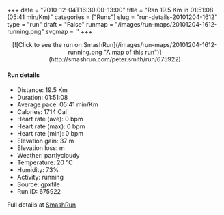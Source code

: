 +++
date = "2010-12-04T16:30:00-13:00"
title = "Ran 19.5 Km in 01:51:08 (05:41 min/Km)"
categories = ["Runs"]
slug = "run-details-20101204-1612"
type = "run"
draft = "False"
runmap = "/images/run-maps/20101204-1612-running.png"
svgmap = '<polyline points="70 43, 72 45, 72 47, 73 48, 77 50, 80 57, 100 72, 99 73, 80 80, 46 62, 41 60, 40 60, 35 53, 26 56, 22 55, 16 52, 11 49, 1 42, 0 41, 2 38, 19 22, 24 15, 26 15, 29 16, 50 30, 54 39, 76 50, 80 58, 100 72, 95 86, 87 84, 61 71, 55 67, 41 60, 38 58, 35 54, 25 56, 21 55, 9 48, 0 40, 21 18, 25 15, 36 20, 49 29, 51 32, 55 40, 76 50, 81 58, 98 70, 99 71, 81 58, 77 50, 75 49">'
+++



<!--more-->

<center>
[![Click to see the run on SmashRun](/images/run-maps/20101204-1612-running.png "A map of this run")](http://smashrun.com/peter.smith/run/675922)
</center>

#### Run details

* Distance: 19.5 Km
* Duration: 01:51:08
* Average pace: 05:41 min/Km
* Calories: 1714 Cal
* Heart rate (ave): 0 bpm
* Heart rate (max): 0 bpm
* Heart rate (min): 0 bpm
* Elevation gain: 37 m
* Elevation loss:  m
* Weather: partlycloudy
* Temperature: 20 &deg;C
* Humidity: 73%
* Activity: running
* Source: gpxfile
* Run ID: 675922

Full details at [SmashRun](http://smashrun.com/peter.smith/run/675922)